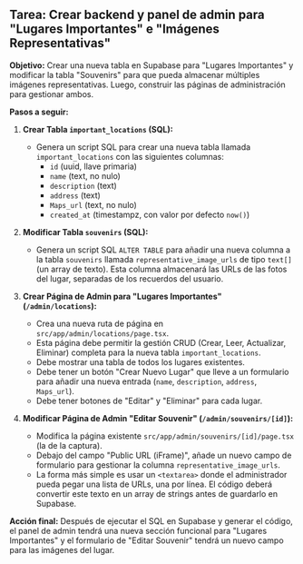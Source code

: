 ## Tarea: Crear backend y panel de admin para "Lugares Importantes" e "Imágenes Representativas"

**Objetivo:** Crear una nueva tabla en Supabase para "Lugares Importantes" y modificar la tabla "Souvenirs" para que pueda almacenar múltiples imágenes representativas. Luego, construir las páginas de administración para gestionar ambos.

**Pasos a seguir:**

1.  **Crear Tabla `important_locations` (SQL):**
    * Genera un script SQL para crear una nueva tabla llamada `important_locations` con las siguientes columnas:
        * `id` (uuid, llave primaria)
        * `name` (text, no nulo)
        * `description` (text)
        * `address` (text)
        * `Maps_url` (text, no nulo)
        * `created_at` (timestampz, con valor por defecto `now()`)

2.  **Modificar Tabla `souvenirs` (SQL):**
    * Genera un script SQL `ALTER TABLE` para añadir una nueva columna a la tabla `souvenirs` llamada `representative_image_urls` de tipo `text[]` (un array de texto). Esta columna almacenará las URLs de las fotos del lugar, separadas de los recuerdos del usuario.

3.  **Crear Página de Admin para "Lugares Importantes" (`/admin/locations`):**
    * Crea una nueva ruta de página en `src/app/admin/locations/page.tsx`.
    * Esta página debe permitir la gestión CRUD (Crear, Leer, Actualizar, Eliminar) completa para la nueva tabla `important_locations`.
    * Debe mostrar una tabla de todos los lugares existentes.
    * Debe tener un botón "Crear Nuevo Lugar" que lleve a un formulario para añadir una nueva entrada (`name`, `description`, `address`, `Maps_url`).
    * Debe tener botones de "Editar" y "Eliminar" para cada lugar.

4.  **Modificar Página de Admin "Editar Souvenir" (`/admin/souvenirs/[id]`):**
    * Modifica la página existente `src/app/admin/souvenirs/[id]/page.tsx` (la de la captura).
    * Debajo del campo "Public URL (iFrame)", añade un nuevo campo de formulario para gestionar la columna `representative_image_urls`.
    * La forma más simple es usar un `<textarea>` donde el administrador pueda pegar una lista de URLs, una por línea. El código deberá convertir este texto en un array de strings antes de guardarlo en Supabase.

**Acción final:** Después de ejecutar el SQL en Supabase y generar el código, el panel de admin tendrá una nueva sección funcional para "Lugares Importantes" y el formulario de "Editar Souvenir" tendrá un nuevo campo para las imágenes del lugar.